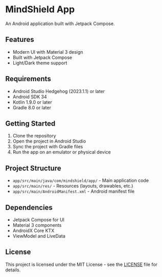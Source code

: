 # MindShield App

An Android application built with Jetpack Compose.

## Features

- Modern UI with Material 3 design
- Built with Jetpack Compose
- Light/Dark theme support

## Requirements

- Android Studio Hedgehog (2023.1.1) or later
- Android SDK 34
- Kotlin 1.9.0 or later
- Gradle 8.0 or later

## Getting Started

1. Clone the repository
2. Open the project in Android Studio
3. Sync the project with Gradle files
4. Run the app on an emulator or physical device

## Project Structure

- `app/src/main/java/com/mindshield/app/` - Main application code
- `app/src/main/res/` - Resources (layouts, drawables, etc.)
- `app/src/main/AndroidManifest.xml` - Android manifest file

## Dependencies

- Jetpack Compose for UI
- Material 3 components
- AndroidX Core KTX
- ViewModel and LiveData

## License

This project is licensed under the MIT License - see the [LICENSE](LICENSE) file for details.
